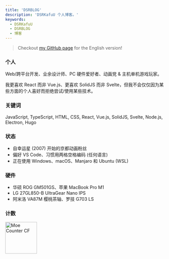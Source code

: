 ```yaml
---
title: 'DSRBLOG'
description: 'DSRKafuU 个人博客。'
keywords:
  - DSRKafuU
  - DSRBLOG
  - 博客
---
```


> Checkout [my GitHub page](https://github.com/dsrkafuu) for the English version!

### 个人

Web/跨平台开发、业余设计师、PC 硬件爱好者、动画党 & 主机单机游戏玩家。

我更喜欢 React 而非 Vue.js、更喜欢 SolidJS 而非 Svelte，但我不会仅仅因为某些方面的个人喜好而拒绝尝试/使用某些技术。

### 关键词

JavaScript, TypeScript, HTML, CSS, React, Vue.js, SolidJS, Svelte, Node.js, Electron, Hugo

### 状态

- 自幸运星 (2007) 开始的京都动画粉丝
- 偏好 VS Code、习惯用两格空格编码 (任何语言)
- 正在使用 Windows、macOS、Manjaro 和 Ubuntu (WSL)

### 硬件

- 华硕 ROG GM501GS、苹果 MacBook Pro M1
- LG 27GL850-B UltraGear Nano IPS
- 阿米洛 VA87M 樱桃茶轴、罗技 G703 LS

### 计数

<a href="https://github.com/dsrkafuu/moe-counter-cf#readme" target="_blank" rel="noopener">
  <img height="100" src="https://count.dsrkafuu.net/dsrkafuu:home" alt="Moe Counter CF" />
</a>
